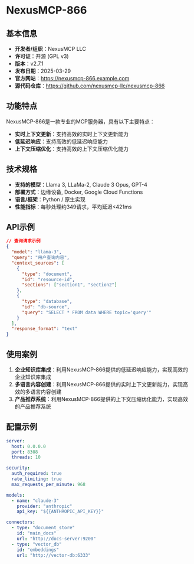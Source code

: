 # NexusMCP-866

## 基本信息

- **开发者/组织**：NexusMCP LLC
- **许可证**：开源 (GPL v3)
- **版本**：v2.7.1
- **发布日期**：2025-03-29
- **官方网站**：https://nexusmcp-866.example.com
- **源代码仓库**：https://github.com/nexusmcp-llc/nexusmcp-866

## 功能特点

NexusMCP-866是一款专业的MCP服务器，具有以下主要特点：

- **实时上下文更新**：支持高效的实时上下文更新能力
- **低延迟响应**：支持高效的低延迟响应能力
- **上下文压缩优化**：支持高效的上下文压缩优化能力


## 技术规格

- **支持的模型**：Llama 3, LLaMa-2, Claude 3 Opus, GPT-4
- **部署方式**：边缘设备, Docker, Google Cloud Functions
- **语言/框架**：Python / 原生实现
- **性能指标**：每秒处理约349请求，平均延迟<421ms

## API示例

```json
// 查询请求示例
{
  "model": "llama-3",
  "query": "用户查询内容",
  "context_sources": [
    {
      "type": "document",
      "id": "resource-id",
      "sections": ["section1", "section2"]
    },
    {
      "type": "database",
      "id": "db-source",
      "query": "SELECT * FROM data WHERE topic='query'"
    }
  ],
  "response_format": "text"
}
```

## 使用案例

1. **企业知识库集成**：利用NexusMCP-866提供的低延迟响应能力，实现高效的企业知识库集成
2. **多语言内容创建**：利用NexusMCP-866提供的实时上下文更新能力，实现高效的多语言内容创建
3. **产品推荐系统**：利用NexusMCP-866提供的上下文压缩优化能力，实现高效的产品推荐系统


## 配置示例

```yaml
server:
  host: 0.0.0.0
  port: 8308
  threads: 10

security:
  auth_required: true
  rate_limiting: true
  max_requests_per_minute: 968

models:
  - name: "claude-3"
    provider: "anthropic"
    api_key: "${{ANTHROPIC_API_KEY}}"

connectors:
  - type: "document_store"
    id: "main_docs"
    url: "http://docs-server:9200"
  - type: "vector_db"
    id: "embeddings"
    url: "http://vector-db:6333"
```